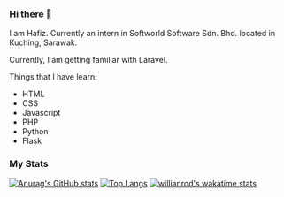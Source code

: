 ### Hi there 👋

I am Hafiz. Currently an intern in Softworld Software Sdn. Bhd. located in Kuching, Sarawak.

Currently, I am getting familiar with Laravel.

Things that I have learn:

* HTML
* CSS
* Javascript
* PHP
* Python
* Flask

### My Stats

[![Anurag's GitHub stats](https://github-readme-stats.vercel.app/api?username=apiz07&count_private=true&show_icons=true&theme=radical)](https://github.com/anuraghazra/github-readme-stats) [![Top Langs](https://github-readme-stats.vercel.app/api/top-langs/?username=de0jeff&count_private=true&show_icons=true&theme=radical)](https://github.com/anuraghazra/github-readme-stats)
[![willianrod's wakatime stats](https://github-readme-stats.vercel.app/api/wakatime?username=apiz07&show_icons=true&theme=radical)](https://github.com/anuraghazra/github-readme-stats)

<!--
**apiz07/apiz07** is a ✨ _special_ ✨ repository because its `README.md` (this file) appears on your GitHub profile.

Here are some ideas to get you started:

- 🔭 I’m currently working on ...
- 🌱 I’m currently learning ...
- 👯 I’m looking to collaborate on ...
- 🤔 I’m looking for help with ...
- 💬 Ask me about ...
- 📫 How to reach me: ...
- 😄 Pronouns: ...
- ⚡ Fun fact: ...
-->
